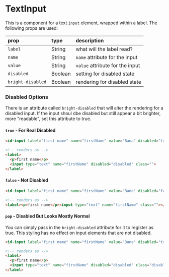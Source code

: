 # TextInput

This is a component for a text `input` element, wrapped within a label. The following props are used:

| prop | type | description |
| :--- | :--- | :--- |
| `label` | String | what will the label read?|
| `name` | String | `name` attribute for the input|
| `value` | String | `value` attribute for the input|
| `disabled` | Boolean | setting for disabled state |
| `bright-disabled` | Boolean | rendering for disabled state |

### Disabled Options

There is an attribute called `bright-disabled` that will alter the rendering for a disabled input. If the input shoul dbe disabled but still appear a bit brighter, more "readable", set this attribute to true.

#### `true` - For Real Disabled

``` html
<id-input label="first name" name="firstName" value="Bana" disabled="true"></id-input>

<!-- renders as -->
<label>
  <p>first name</p>
  <input type="text" name="firstName" disabled="disabled" class="">
</label>
```

#### `false` - Not Disabled

``` html
<id-input label="first name" name="firstName" value="Bana" disabled="false"></id-input>

<!-- renders as -->
<label><p>first name</p><input type="text" name="firstName" class=""></label>
```

#### `pop` - Disabled But Looks Mostly Normal

You can simply pass in the `bright-disabled` attribute for it to register as true. This styling has no effect on input elements that are not disabled.

``` html
<id-input label="first name" name="firstName" value="Bana" disabled="true" bright-disabled></id-input>

<!-- renders as -->
<label>
  <p>first name</p>
  <input type="text" name="firstName" disabled="disabled" class="disabled-but-bright">
</label>
```
